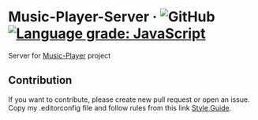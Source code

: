 # Music-Player-Server &middot; ![GitHub](https://img.shields.io/github/license/michalbie/Music-Player) [![Language grade: JavaScript](https://img.shields.io/lgtm/grade/javascript/g/michalbie/Music-Player.svg?logo=lgtm&logoWidth=18)](https://lgtm.com/projects/g/michalbie/Music-Player/context:javascript)

Server for  [Music-Player](https://github.com/michalbie/Music-Player "Music-Player") project

## Contribution
If you want to contribute, please create new pull request or open an issue. Copy my .editorconfig file and follow rules from this link [Style Guide](https://github.com/bevacqua/js 
"bavacqua style guide").

